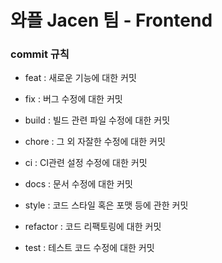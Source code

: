 # 와플 Jacen 팀 - Frontend

### commit 규칙

- feat : 새로운 기능에 대한 커밋


- fix : 버그 수정에 대한 커밋


- build : 빌드 관련 파일 수정에 대한 커밋


- chore : 그 외 자잘한 수정에 대한 커밋


- ci : CI관련 설정 수정에 대한 커밋


- docs : 문서 수정에 대한 커밋


- style : 코드 스타일 혹은 포맷 등에 관한 커밋


- refactor : 코드 리팩토링에 대한 커밋


- test : 테스트 코드 수정에 대한 커밋
